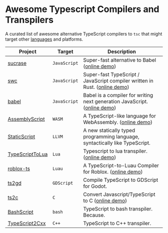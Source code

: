 # Awesome Typescript Compilers and Transpilers
A curated list of awesome alternative TypeScript compilers to `tsc` that might target other [languages](https://www.youtube.com/watch?v=kY-pUxKQMUE) and platforms. 


| Project | Target | Description |
|-        |-       |            -|
| [sucrase](https://github.com/alangpierce/sucrase) | `JavaScript` | Super-fast alternative to Babel ([online demo](https://sucrase.io/)) |
| [swc](https://github.com/swc-project/swc) | `JavaScript` | Super-fast TypeScript / JavaScript compiler written in Rust. ([online demo](https://swc.rs/playground)) |
| [babel](https://github.com/babel/babel) | `JavaScript` | Babel is a compiler for writing next generation JavaScript. ([online demo](https://babeljs.io/repl)) |
| [AssemblyScript](https://github.com/AssemblyScript/assemblyscript)    | `WASM` | A TypeScript-like language for WebAssembly. ([online demo](https://assemblyscript.org/editor.html)) |
| [StaticScript](https://github.com/StaticScript/StaticScript)          | `LLVM` | A new statically typed programming language, syntactically like TypeScript.
| [TypeScriptToLua](https://github.com/TypeScriptToLua/TypeScriptToLua) | `Lua` | Typescript to lua transpiler. ([online demo](https://typescripttolua.github.io/play/)) |
| [roblox-ts](https://github.com/roblox-ts/roblox-ts)                   | `Luau` | A TypeScript-to-Luau Compiler for Roblox. ([online demo](https://roblox-ts.com/playground)) |
| [ts2gd](https://github.com/johnfn/ts2gd)                              | `GDScript` | Compile TypeScript to GDScript for Godot.
| [ts2c](https://github.com/andrei-markeev/ts2c)                        | `C` | Convert Javascript/TypeScript to C ([online demo](https://andrei-markeev.github.io/ts2c/)) |
| [BashScript](https://github.com/niieani/bashscript)                   | `bash` | TypeScript to bash transpiler. Because.
| [TypeScript2Cxx](https://github.com/ASDAlexander77/TypeScript2Cxx)    | `C++` | TypeScript to C++ transpiler.
